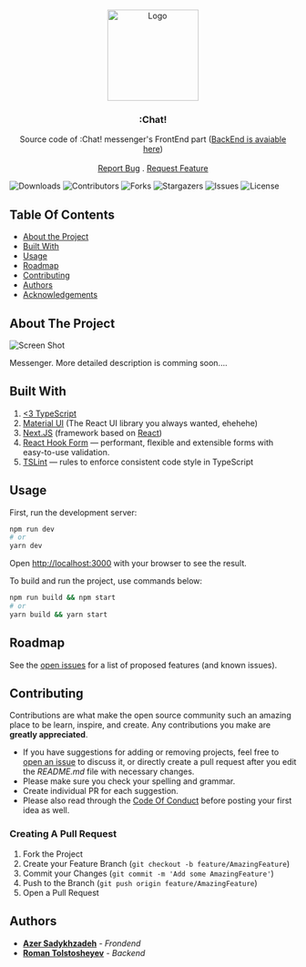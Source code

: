 <br/>
<p align="center">
  <a href="https://github.com/Sadykhzadeh/chat-frontend">
    <img src="https://raw.githubusercontent.com/Sadykhzadeh/chat-frontend/e892378843c6b1d711aef9be80232f08ea3e2d93/public/logo.svg" alt="Logo" width="160" height="160">
  </a>

  <h3 align="center">:Chat!</h3>

  <p align="center">
    Source code of :Chat! messenger's FrontEnd part (<a href="https://github.com/IZOBRETATEL777/chat">BackEnd is avaiable here<a>)
    <br/>
    <br/>
    <!-- <a href="https://github.com/Sadykhzadeh/chat-frontend"><strong>Explore the docs »</strong></a> -->
    <!-- <br/> -->
    <!-- <br/> -->
    <!-- <a href="https://github.com/Sadykhzadeh/chat-frontend">View Demo</a> -->
    <!-- . -->
    <a href="https://github.com/Sadykhzadeh/chat-frontend/issues">Report Bug</a>
    .
    <a href="https://github.com/Sadykhzadeh/chat-frontend/issues">Request Feature</a>
  </p>
</p>

![Downloads](https://img.shields.io/github/downloads/Sadykhzadeh/chat-frontend/total) ![Contributors](https://img.shields.io/github/contributors/Sadykhzadeh/chat-frontend?color=dark-green) ![Forks](https://img.shields.io/github/forks/Sadykhzadeh/chat-frontend?style=social) ![Stargazers](https://img.shields.io/github/stars/Sadykhzadeh/chat-frontend?style=social) ![Issues](https://img.shields.io/github/issues/Sadykhzadeh/chat-frontend) ![License](https://img.shields.io/github/license/Sadykhzadeh/chat-frontend) 

## Table Of Contents

* [About the Project](#about-the-project)
* [Built With](#built-with)
* [Usage](#usage)
* [Roadmap](#roadmap)
* [Contributing](#contributing)
* [Authors](#authors)
* [Acknowledgements](#acknowledgements)

## About The Project

![Screen Shot](https://i.ibb.co/fYj73t6/image.png)

Messenger. More detailed description is comming soon....

## Built With

1) <a href="typescriptlang.org"><3 TypeScript</a>
2) <a href="mui.com">Material UI</a> (The React UI library you always wanted, ehehehe)
3) <a href="nextjs.org">Next.JS</a> (framework based on <a href="https://reactjs.org/">React</a>)
4) <a href="https://react-hook-form.com/">React Hook Form</a> — performant, flexible and extensible forms with easy-to-use validation.
5) <a href="https://www.npmjs.com/package/tslint">TSLint</a> — rules to enforce consistent code style in TypeScript

## Usage

First, run the development server:

```bash
npm run dev
# or
yarn dev
```

Open [http://localhost:3000](http://localhost:3000) with your browser to see the result.

To build and run the project, use commands below:

```bash
npm run build && npm start
# or
yarn build && yarn start
```


## Roadmap

See the [open issues](https://github.com/Sadykhzadeh/chat-frontend/issues) for a list of proposed features (and known issues).

## Contributing

Contributions are what make the open source community such an amazing place to be learn, inspire, and create. Any contributions you make are **greatly appreciated**.
* If you have suggestions for adding or removing projects, feel free to [open an issue](https://github.com/Sadykhzadeh/chat-frontend/issues/new) to discuss it, or directly create a pull request after you edit the *README.md* file with necessary changes.
* Please make sure you check your spelling and grammar.
* Create individual PR for each suggestion.
* Please also read through the [Code Of Conduct](https://github.com/Sadykhzadeh/chat-frontend/blob/main/CODE_OF_CONDUCT.md) before posting your first idea as well.

### Creating A Pull Request

1. Fork the Project
2. Create your Feature Branch (`git checkout -b feature/AmazingFeature`)
3. Commit your Changes (`git commit -m 'Add some AmazingFeature'`)
4. Push to the Branch (`git push origin feature/AmazingFeature`)
5. Open a Pull Request

## Authors

* **[Azer Sadykhzadeh](https://github.com/Sadykhzadeh)** - *Frondend*
* **[Roman Tolstosheyev](https://github.com/IZOBRETATEL777)** - *Backend*